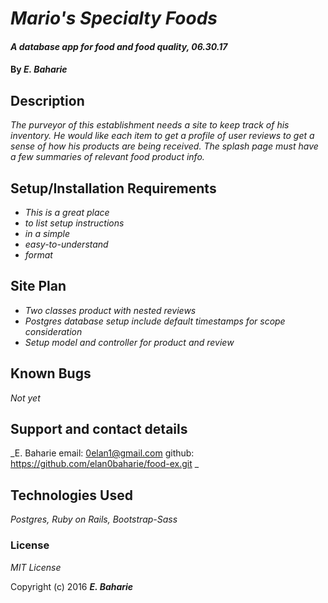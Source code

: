 # _Mario's Specialty Foods_

#### _A database app for food and food quality, 06.30.17_

#### By _**E. Baharie**_

## Description

_The purveyor of this establishment needs a site to keep track of his inventory. He would like each item to get a profile of user reviews to get a sense of how his products are being received. The splash page must have a few summaries of relevant food product info._

## Setup/Installation Requirements

* _This is a great place_
* _to list setup instructions_
* _in a simple_
* _easy-to-understand_
* _format_

## Site Plan

* _Two classes product with nested reviews_
* _Postgres database setup include default timestamps for scope consideration_
* _Setup model and controller for product and review_


## Known Bugs

_Not yet_

## Support and contact details

_E. Baharie email: 0elan1@gmail.com github: https://github.com/elan0baharie/food-ex.git _

## Technologies Used

_Postgres, Ruby on Rails, Bootstrap-Sass_

### License

*MIT License*

Copyright (c) 2016 **_E. Baharie_**
